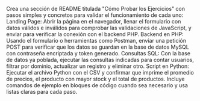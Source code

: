 Crea una sección de README titulada "Cómo Probar los Ejercicios" con pasos simples y concretos para validar el funcionamiento de cada uno: Landing Page: Abrir la página en el navegador, llenar el formulario con datos válidos e inválidos para comprobar las validaciones de JavaScript, y enviar para verificar la conexión con el backend PHP. Backend en PHP: Usando el formulario o herramientas como Postman, enviar una petición POST para verificar que los datos se guardan en la base de datos MySQL con contraseña encriptada y token generado. Consultas SQL: Con la base de datos ya poblada, ejecutar las consultas indicadas para contar usuarios, filtrar por dominio, actualizar un registro y eliminar otro. Script en Python: Ejecutar el archivo Python con el CSV y confirmar que imprime el promedio de precios, el producto con mayor stock y el total de productos. Incluye comandos de ejemplo en bloques de código cuando sea necesario y usa listas claras para cada paso.
